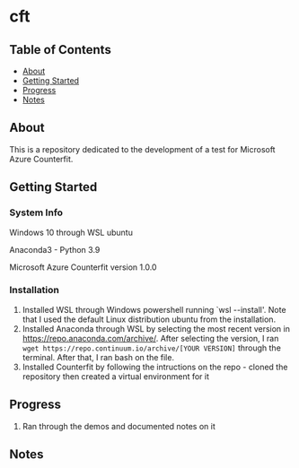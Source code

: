 # cft

## Table of Contents
+ [About](#about)
+ [Getting Started](#getting_started)
+ [Progress](#progress)
+ [Notes](#progress)

## About <a name = "about"></a>
This is a repository dedicated to the development of a test for Microsoft Azure Counterfit.

## Getting Started <a name = "getting_started"></a>

### System Info
Windows 10 through WSL ubuntu 

Anaconda3 - Python 3.9 

Microsoft Azure Counterfit version 1.0.0

### Installation
1. Installed WSL through Windows powershell running `wsl --install'. Note that I used the default Linux distribution ubuntu from the installation.
2. Installed Anaconda through WSL by selecting the most recent version in https://repo.anaconda.com/archive/. After selecting the version, I ran `wget https://repo.continuum.io/archive/[YOUR VERSION]` through the terminal. After that, I ran bash on the file.
3. Installed Counterfit by following the intructions on the repo - cloned the repository then created a virtual environment for it

## Progress <a name = "progress"></a>
1. Ran through the demos and documented notes on it

## Notes <a name = "notes"></a>
